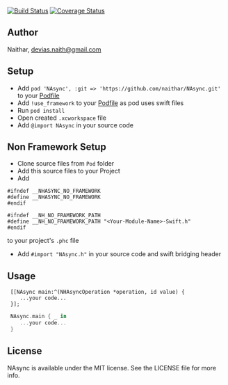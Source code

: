 [![Build Status](https://travis-ci.org/Naithar/NAsync.svg?branch=master)](https://travis-ci.org/Naithar/NAsync)
[![Coverage Status](https://coveralls.io/repos/Naithar/NAsync/badge.svg?branch=master)](https://coveralls.io/r/Naithar/NAsync?branch=master)

## Author

Naithar, devias.naith@gmail.com

## Setup
 * Add ```pod 'NAsync', :git => 'https://github.com/naithar/NAsync.git'``` to your [Podfile](http://cocoapods.org/)
 * Add ```!use_framework``` to your [Podfile](http://cocoapods.org/) as pod uses swift files
 * Run ```pod install```
 * Open created ```.xcworkspace``` file
 * Add ```@import NAsync``` in your source code
 
## Non Framework Setup
 * Clone  source files from ```Pod``` folder
 * Add this source files to your Project
 * Add 
 
 ```objc
 #ifndef __NHASYNC_NO_FRAMEWORK
 #define __NHASYNC_NO_FRAMEWORK
 #endif
 
 #ifndef __NH_NO_FRAMEWORK_PATH
 #define __NH_NO_FRAMEWORK_PATH "<Your-Module-Name>-Swift.h"
 #endif
 ```
 
 to your project's ```.phc``` file
 * Add ```#import "NAsync.h"``` in your source code and swift bridging header

 
## Usage
```objc
 [[NAsync main:^(NHAsyncOperation *operation, id value) {
    ...your code...
 }];
```
 
```swift
 NAsync.main { _ in
    ...your code...
 }
```
 
 
## License

NAsync is available under the MIT license. See the LICENSE file for more info.
